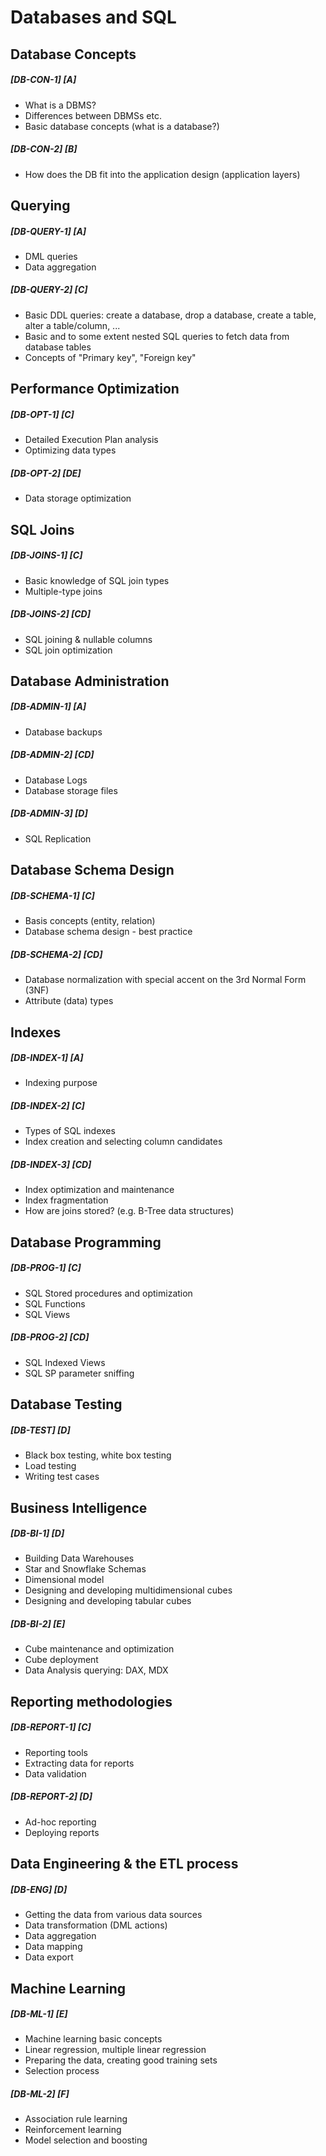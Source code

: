# Databases and SQL

## Database Concepts
##### [DB-CON-1] [A]
- What is a DBMS?
- Differences between DBMSs etc.
- Basic database concepts (what is a database?)

##### [DB-CON-2] [B]
 - How does the DB fit into the application design (application layers)

## Querying 

##### [DB-QUERY-1] [A]
- DML queries
- Data aggregation

##### [DB-QUERY-2] [C]
- Basic DDL queries: create a database, drop a database, create a table, alter a table/column, ...
- Basic and to some extent nested SQL queries to fetch data from database tables
- Concepts of "Primary key", "Foreign key"

## Performance Optimization 
##### [DB-OPT-1] [C]
- Detailed Execution Plan analysis
- Optimizing data types

##### [DB-OPT-2] [DE]
- Data storage optimization

## SQL Joins
##### [DB-JOINS-1] [C]
- Basic knowledge of SQL join types
- Multiple-type joins
 
##### [DB-JOINS-2] [CD]
 - SQL joining & nullable columns
 - SQL join optimization

## Database Administration 
##### [DB-ADMIN-1] [A]
- Database backups

##### [DB-ADMIN-2] [CD]
 - Database Logs
 - Database storage files
 
##### [DB-ADMIN-3] [D]
 - SQL Replication

## Database Schema Design
##### [DB-SCHEMA-1] [C]
- Basis concepts (entity, relation)
- Database schema design - best practice

##### [DB-SCHEMA-2] [CD]
- Database normalization with special accent on the 3rd Normal Form (3NF)
- Attribute (data) types

## Indexes 
##### [DB-INDEX-1] [A]
- Indexing purpose

##### [DB-INDEX-2] [C]
- Types of SQL indexes
- Index creation and selecting column candidates

##### [DB-INDEX-3] [CD]
- Index optimization and maintenance
- Index fragmentation
- How are joins stored? (e.g. B-Tree data structures)

## Database Programming
##### [DB-PROG-1] [C]
- SQL Stored procedures and optimization
- SQL Functions
- SQL Views

##### [DB-PROG-2] [CD]
- SQL Indexed Views
- SQL SP parameter sniffing

## Database Testing
##### [DB-TEST] [D]
- Black box testing, white box testing
- Load testing
- Writing test cases

## Business Intelligence
##### [DB-BI-1] [D]
- Building Data Warehouses
- Star and Snowflake Schemas
- Dimensional model
- Designing and developing multidimensional cubes
- Designing and developing tabular cubes
 
##### [DB-BI-2] [E]
- Cube maintenance and optimization
- Cube deployment
- Data Analysis querying: DAX, MDX

## Reporting methodologies
##### [DB-REPORT-1] [C]
- Reporting tools
- Extracting data for reports
- Data validation

##### [DB-REPORT-2] [D]
- Ad-hoc reporting
- Deploying reports

## Data Engineering & the ETL process 
##### [DB-ENG] [D]
- Getting the data from various data sources
- Data transformation (DML actions)
- Data aggregation
- Data mapping
- Data export

## Machine Learning
##### [DB-ML-1] [E]
- Machine learning basic concepts
- Linear regression, multiple linear regression
- Preparing the data, creating good training sets
- Selection process
 
##### [DB-ML-2] [F]
- Association rule learning
- Reinforcement learning
- Model selection and boosting
